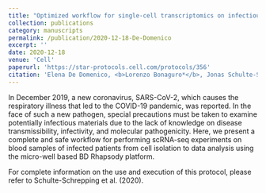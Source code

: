 ```yaml
---
title: "Optimized workflow for single-cell transcriptomics on infectious diseases including COVID-19"
collection: publications
category: manuscripts
permalink: /publication/2020-12-18-De-Domenico
excerpt: ''
date: 2020-12-18
venue: 'Cell'
paperurl: 'https://star-protocols.cell.com/protocols/356'
citation: 'Elena De Domenico, <b>Lorenzo Bonaguro*</b>, Jonas Schulte-Schrepping, Matthias Becker, Kristian Händler, Joachim L Schultze. (2020). &quot;Optimized workflow for single-cell transcriptomics on infectious diseases including COVID-19&quot; <i>STAR Protocol</i>. 1(3)'
---
```


In December 2019, a new coronavirus, SARS-CoV-2, which causes the respiratory illness that led to the COVID-19 pandemic, was reported. In the face of such a new pathogen, special precautions must be taken to examine potentially infectious materials due to the lack of knowledge on disease transmissibility, infectivity, and molecular pathogenicity. Here, we present a complete and safe workflow for performing scRNA-seq experiments on blood samples of infected patients from cell isolation to data analysis using the micro-well based BD Rhapsody platform.

For complete information on the use and execution of this protocol, please refer to Schulte-Schrepping et al. (2020).